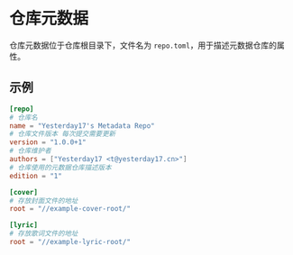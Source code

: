# 仓库元数据

仓库元数据位于仓库根目录下，文件名为 `repo.toml`，用于描述元数据仓库的属性。

## 示例

```toml
[repo]
# 仓库名
name = "Yesterday17's Metadata Repo"
# 仓库文件版本 每次提交需要更新
version = "1.0.0+1"
# 仓库维护者
authors = ["Yesterday17 <t@yesterday17.cn>"]
# 仓库使用的元数据仓库描述版本
edition = "1"

[cover]
# 存放封面文件的地址
root = "//example-cover-root/"

[lyric]
# 存放歌词文件的地址
root = "//example-lyric-root/"
```

